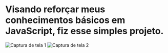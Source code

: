  <h1>Visando reforçar meus conhecimentos básicos em JavaScript, fiz esse simples projeto.</h1>
  <img src="https://github.com/WeldonPereira/Calculadora_js/assets/144624798/9af5a1db-7936-42bb-8df2-e9c368678ee4" alt="Captura de tela 1">
  <img src="https://github.com/WeldonPereira/Calculadora_js/assets/144624798/bfc1d7f9-2d7b-4e65-a7fe-a990cd1bc9ba" alt="Captura de tela 2">

